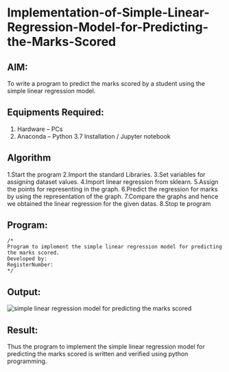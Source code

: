 # Implementation-of-Simple-Linear-Regression-Model-for-Predicting-the-Marks-Scored

## AIM:
To write a program to predict the marks scored by a student using the simple linear regression model.

## Equipments Required:
1. Hardware – PCs
2. Anaconda – Python 3.7 Installation / Jupyter notebook

## Algorithm
1.Start the program
2.Import the standard Libraries. 
3.Set variables for assigning dataset values. 
4.Import linear regression from sklearn.
5.Assign the points for representing in the graph.
6.Predict the regression for marks by using the representation of the graph.
7.Compare the graphs and hence we obtained the linear regression for the given datas.
8.Stop te program
## Program:
```
/*
Program to implement the simple linear regression model for predicting the marks scored.
Developed by: 
RegisterNumber:  
*/
```

## Output:
![simple linear regression model for predicting the marks scored](sam.png)


## Result:
Thus the program to implement the simple linear regression model for predicting the marks scored is written and verified using python programming.
